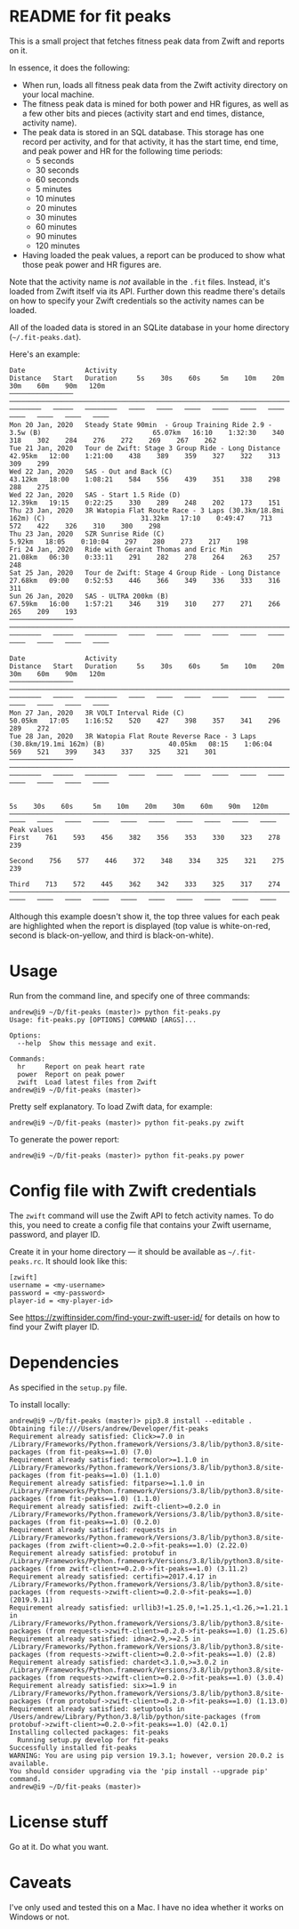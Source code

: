 # README for fit peaks

This is a small project that fetches fitness peak data from Zwift and reports on it.

In essence, it does the following:

- When run, loads all fitness peak data from the Zwift activity directory on your local machine.
- The fitness peak data is mined for both power and HR figures, as well as a few other bits and pieces (activity start and end times, distance, activity name).
- The peak data is stored in an SQL database. This storage has one record per activity, and for that activity, it has the start time, end time, and peak power and HR for the following time periods:
    - 5 seconds
    - 30 seconds
    - 60 seconds
    - 5 minutes
    - 10 minutes
    - 20 minutes
    - 30 minutes
    - 60 minutes
    - 90 minutes
    - 120 minutes
- Having loaded the peak values, a report can be produced to show what those peak power and HR figures are. 

Note that the activity name is *not* available in the `.fit` files. Instead, it's loaded from Zwift itself via its API. Further down this readme there's details on how to specify your Zwift credentials so the activity names can be loaded.

All of the loaded data is stored in an SQLite database in your home directory (`~/.fit-peaks.dat`).

Here's an example:

```
Date               Activity                                                                           Distance   Start   Duration     5s    30s    60s     5m    10m    20m    30m    60m    90m   120m
────────────────   ────────────────────────────────────────────────────────────────────────────────   ────────   ─────   ────────   ────   ────   ────   ────   ────   ────   ────   ────   ────   ────
Mon 20 Jan, 2020   Steady State 90min  - Group Training Ride 2.9 - 3.5w (B)                            65.07km   16:10    1:32:30    340    318    302    284    276    272    269    267    262
Tue 21 Jan, 2020   Tour de Zwift: Stage 3 Group Ride - Long Distance                                   42.95km   12:00    1:21:00    438    389    359    327    322    313    309    299
Wed 22 Jan, 2020   SAS - Out and Back (C)                                                              43.12km   18:00    1:08:21    584    556    439    351    338    298    288    275
Wed 22 Jan, 2020   SAS - Start 1.5 Ride (D)                                                            12.39km   19:15    0:22:25    330    289    248    202    173    151
Thu 23 Jan, 2020   3R Watopia Flat Route Race - 3 Laps (30.3km/18.8mi 162m) (C)                        31.32km   17:10    0:49:47    713    572    422    326    310    300    298
Thu 23 Jan, 2020   SZR Sunrise Ride (C)                                                                 5.92km   18:05    0:10:04    297    280    273    217    198
Fri 24 Jan, 2020   Ride with Geraint Thomas and Eric Min                                               21.08km   06:30    0:33:11    291    282    278    264    263    257    248
Sat 25 Jan, 2020   Tour de Zwift: Stage 4 Group Ride - Long Distance                                   27.68km   09:00    0:52:53    446    366    349    336    333    316    311
Sun 26 Jan, 2020   SAS - ULTRA 200km (B)                                                               67.59km   16:00    1:57:21    346    319    310    277    271    266    265    209    193
────────────────   ────────────────────────────────────────────────────────────────────────────────   ────────   ─────   ────────   ────   ────   ────   ────   ────   ────   ────   ────   ────   ────

Date               Activity                                                                           Distance   Start   Duration     5s    30s    60s     5m    10m    20m    30m    60m    90m   120m
────────────────   ────────────────────────────────────────────────────────────────────────────────   ────────   ─────   ────────   ────   ────   ────   ────   ────   ────   ────   ────   ────   ────
Mon 27 Jan, 2020   3R VOLT Interval Ride (C)                                                           50.05km   17:05    1:16:52    520    427    398    357    341    296    289    272
Tue 28 Jan, 2020   3R Watopia Flat Route Reverse Race - 3 Laps (30.8km/19.1mi 162m) (B)                40.05km   08:15    1:06:04    569    521    399    343    337    325    321    301
────────────────   ────────────────────────────────────────────────────────────────────────────────   ────────   ─────   ────────   ────   ────   ────   ────   ────   ────   ────   ────   ────   ────

                                                                                                                                      5s    30s    60s     5m    10m    20m    30m    60m    90m   120m
─────────────────────────────────────────────────────────────────────────────────────────────────────────────────────────────────   ────   ────   ────   ────   ────   ────   ────   ────   ────   ────
Peak values                                                                                                                 First    761    593    456    382    356    353    330    323    278    239
                                                                                                                           Second    756    577    446    372    348    334    325    321    275    239
                                                                                                                            Third    713    572    445    362    342    333    325    317    274
─────────────────────────────────────────────────────────────────────────────────────────────────────────────────────────────────   ────   ────   ────   ────   ────   ────   ────   ────   ────   ────
```

Although this example doesn't show it, the top three values for each peak are highlighted when the report is displayed (top value is white-on-red, second is black-on-yellow, and third is black-on-white).

# Usage

Run from the command line, and specify one of three commands:

```
andrew@i9 ~/D/fit-peaks (master)> python fit-peaks.py
Usage: fit-peaks.py [OPTIONS] COMMAND [ARGS]...

Options:
  --help  Show this message and exit.

Commands:
  hr     Report on peak heart rate
  power  Report on peak power
  zwift  Load latest files from Zwift
andrew@i9 ~/D/fit-peaks (master)> 
```

Pretty self explanatory. To load Zwift data, for example:

    andrew@i9 ~/D/fit-peaks (master)> python fit-peaks.py zwift
    
To generate the power report:

    andrew@i9 ~/D/fit-peaks (master)> python fit-peaks.py power

# Config file with Zwift credentials

The `zwift` command will use the Zwift API to fetch activity names. To do this, you need to create a config file that contains your Zwift username, password, and player ID.

Create it in your home directory — it should be available as `~/.fit-peaks.rc`. It should look like this:

    [zwift]
    username = <my-username>
    password = <my-password>
    player-id = <my-player-id>
    
See https://zwiftinsider.com/find-your-zwift-user-id/ for details on how to find your Zwift player ID.

# Dependencies

As specified in the `setup.py` file.

To install locally:

```
andrew@i9 ~/D/fit-peaks (master)> pip3.8 install --editable .
Obtaining file:///Users/andrew/Developer/fit-peaks
Requirement already satisfied: Click>=7.0 in /Library/Frameworks/Python.framework/Versions/3.8/lib/python3.8/site-packages (from fit-peaks==1.0) (7.0)
Requirement already satisfied: termcolor>=1.1.0 in /Library/Frameworks/Python.framework/Versions/3.8/lib/python3.8/site-packages (from fit-peaks==1.0) (1.1.0)
Requirement already satisfied: fitparse>=1.1.0 in /Library/Frameworks/Python.framework/Versions/3.8/lib/python3.8/site-packages (from fit-peaks==1.0) (1.1.0)
Requirement already satisfied: zwift-client>=0.2.0 in /Library/Frameworks/Python.framework/Versions/3.8/lib/python3.8/site-packages (from fit-peaks==1.0) (0.2.0)
Requirement already satisfied: requests in /Library/Frameworks/Python.framework/Versions/3.8/lib/python3.8/site-packages (from zwift-client>=0.2.0->fit-peaks==1.0) (2.22.0)
Requirement already satisfied: protobuf in /Library/Frameworks/Python.framework/Versions/3.8/lib/python3.8/site-packages (from zwift-client>=0.2.0->fit-peaks==1.0) (3.11.2)
Requirement already satisfied: certifi>=2017.4.17 in /Library/Frameworks/Python.framework/Versions/3.8/lib/python3.8/site-packages (from requests->zwift-client>=0.2.0->fit-peaks==1.0) (2019.9.11)
Requirement already satisfied: urllib3!=1.25.0,!=1.25.1,<1.26,>=1.21.1 in /Library/Frameworks/Python.framework/Versions/3.8/lib/python3.8/site-packages (from requests->zwift-client>=0.2.0->fit-peaks==1.0) (1.25.6)
Requirement already satisfied: idna<2.9,>=2.5 in /Library/Frameworks/Python.framework/Versions/3.8/lib/python3.8/site-packages (from requests->zwift-client>=0.2.0->fit-peaks==1.0) (2.8)
Requirement already satisfied: chardet<3.1.0,>=3.0.2 in /Library/Frameworks/Python.framework/Versions/3.8/lib/python3.8/site-packages (from requests->zwift-client>=0.2.0->fit-peaks==1.0) (3.0.4)
Requirement already satisfied: six>=1.9 in /Library/Frameworks/Python.framework/Versions/3.8/lib/python3.8/site-packages (from protobuf->zwift-client>=0.2.0->fit-peaks==1.0) (1.13.0)
Requirement already satisfied: setuptools in /Users/andrew/Library/Python/3.8/lib/python/site-packages (from protobuf->zwift-client>=0.2.0->fit-peaks==1.0) (42.0.1)
Installing collected packages: fit-peaks
  Running setup.py develop for fit-peaks
Successfully installed fit-peaks
WARNING: You are using pip version 19.3.1; however, version 20.0.2 is available.
You should consider upgrading via the 'pip install --upgrade pip' command.
andrew@i9 ~/D/fit-peaks (master)>
```

# License stuff

Go at it. Do what you want.

# Caveats

I've only used and tested this on a Mac. I have no idea whether it works on Windows or not.
